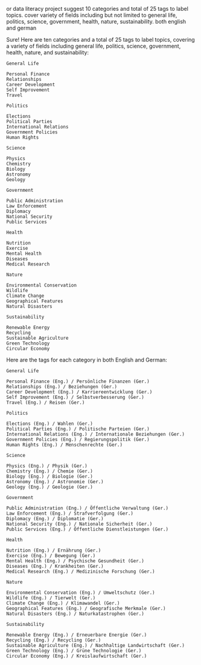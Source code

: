 or data literacy project suggest 10 categories and total of 25 tags to label topics. cover variety of fields including but not limited to general life, politics, science, government, health, nature, sustainability. both english and german

Sure! Here are ten categories and a total of 25 tags to label topics, covering a variety of fields including general life, politics, science, government, health, nature, and sustainability:

    General Life

    Personal Finance
    Relationships
    Career Development
    Self Improvement
    Travel

    Politics

    Elections
    Political Parties
    International Relations
    Government Policies
    Human Rights

    Science

    Physics
    Chemistry
    Biology
    Astronomy
    Geology

    Government

    Public Administration
    Law Enforcement
    Diplomacy
    National Security
    Public Services

    Health

    Nutrition
    Exercise
    Mental Health
    Diseases
    Medical Research

    Nature

    Environmental Conservation
    Wildlife
    Climate Change
    Geographical Features
    Natural Disasters

    Sustainability

    Renewable Energy
    Recycling
    Sustainable Agriculture
    Green Technology
    Circular Economy

Here are the tags for each category in both English and German:

    General Life

    Personal Finance (Eng.) / Persönliche Finanzen (Ger.)
    Relationships (Eng.) / Beziehungen (Ger.)
    Career Development (Eng.) / Karriereentwicklung (Ger.)
    Self Improvement (Eng.) / Selbstverbesserung (Ger.)
    Travel (Eng.) / Reisen (Ger.)

    Politics

    Elections (Eng.) / Wahlen (Ger.)
    Political Parties (Eng.) / Politische Parteien (Ger.)
    International Relations (Eng.) / Internationale Beziehungen (Ger.)
    Government Policies (Eng.) / Regierungspolitik (Ger.)
    Human Rights (Eng.) / Menschenrechte (Ger.)

    Science

    Physics (Eng.) / Physik (Ger.)
    Chemistry (Eng.) / Chemie (Ger.)
    Biology (Eng.) / Biologie (Ger.)
    Astronomy (Eng.) / Astronomie (Ger.)
    Geology (Eng.) / Geologie (Ger.)

    Government

    Public Administration (Eng.) / Öffentliche Verwaltung (Ger.)
    Law Enforcement (Eng.) / Strafverfolgung (Ger.)
    Diplomacy (Eng.) / Diplomatie (Ger.)
    National Security (Eng.) / Nationale Sicherheit (Ger.)
    Public Services (Eng.) / Öffentliche Dienstleistungen (Ger.)

    Health

    Nutrition (Eng.) / Ernährung (Ger.)
    Exercise (Eng.) / Bewegung (Ger.)
    Mental Health (Eng.) / Psychische Gesundheit (Ger.)
    Diseases (Eng.) / Krankheiten (Ger.)
    Medical Research (Eng.) / Medizinische Forschung (Ger.)

    Nature

    Environmental Conservation (Eng.) / Umweltschutz (Ger.)
    Wildlife (Eng.) / Tierwelt (Ger.)
    Climate Change (Eng.) / Klimawandel (Ger.)
    Geographical Features (Eng.) / Geografische Merkmale (Ger.)
    Natural Disasters (Eng.) / Naturkatastrophen (Ger.)

    Sustainability

    Renewable Energy (Eng.) / Erneuerbare Energie (Ger.)
    Recycling (Eng.) / Recycling (Ger.)
    Sustainable Agriculture (Eng.) / Nachhaltige Landwirtschaft (Ger.)
    Green Technology (Eng.) / Grüne Technologie (Ger.)
    Circular Economy (Eng.) / Kreislaufwirtschaft (Ger.)

    